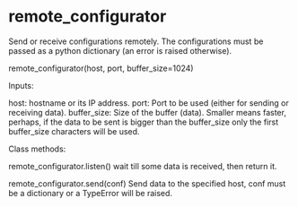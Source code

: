 # remote_configurator

Send or receive configurations remotely. The configurations must be passed as a python dictionary (an error is raised otherwise).

remote_configurator(host, port, buffer_size=1024)

Inputs:

host: hostname or its IP address.
port: Port to be used (either for sending or receiving data).
buffer_size: Size of the buffer (data). Smaller means faster, perhaps, if the data to be sent is bigger than the buffer_size only the first buffer_size characters will be used.

Class methods:

remote_configurator.listen()
wait till some data is received, then return it.

remote_configurator.send(conf)
Send data to the specified host, conf must be a dictionary or a TypeError will be raised.



